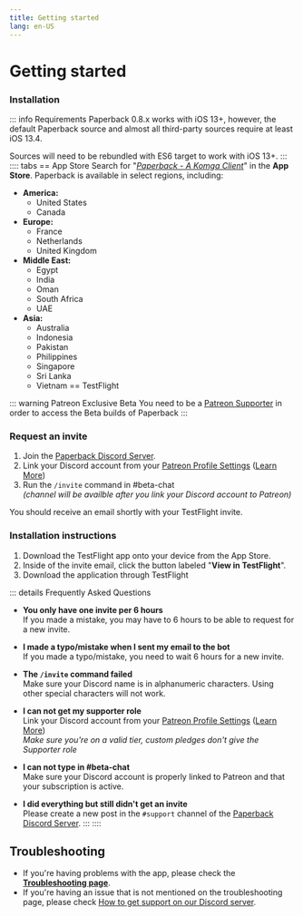 ```yaml
---
title: Getting started
lang: en-US
---
```


# Getting started
  
### Installation
::: info Requirements
Paperback 0.8.x works with iOS 13+, however, the default Paperback source and almost all third-party sources require at least iOS 13.4.  

Sources will need to be rebundled with ES6 target to work with iOS 13+.
:::
:::: tabs
== App Store
Search for "<u>_Paperback - A Komga Client_</u>" in the **App Store**. Paperback is available in select regions, including:
- **America:**
  - United States
  - Canada  
- **Europe:** 
	- France
	- Netherlands
	- United Kingdom  
- **Middle East:** 
	- Egypt
	- India
	- Oman
	- South Africa
	- UAE
- **Asia:** 
	- Australia
	- Indonesia
	- Pakistan
	- Philippines
	- Singapore
	- Sri Lanka
	- Vietnam
== TestFlight

::: warning Patreon Exclusive Beta
You need to be a <u>[Patreon Supporter](https://patreon.com/FaizanDurrani)</u> in order to access the Beta builds of Paperback
:::

### Request an invite
1. Join the [Paperback Discord Server](https://discord.gg/Ny83JV3).
1. Link your Discord account from your [Patreon Profile Settings](https://www.patreon.com/settings/profile) ([Learn More](https://support.patreon.com/hc/en-us/articles/212052266-Get-my-Discord-role))
1. Run the `/invite` command in #beta-chat  
	_(channel will be availble after you link your Discord account to Patreon)_

You should receive an email shortly with your TestFlight invite.

### Installation instructions
1. Download the TestFlight app onto your device from the App Store.
1. Inside of the invite email, click the button labeled "**View in TestFlight**".
1. Download the application through TestFlight

::: details Frequently Asked Questions
- **You only have one invite per 6 hours**    
If you made a mistake, you may have to 6 hours to be able to request for a new invite.

- **I made a typo/mistake when I sent my email to the bot**  
If you made a typo/mistake, you need to wait 6 hours for a new invite.

- **The `/invite` command failed**  
Make sure your Discord name is in alphanumeric characters. Using other special characters will not work.

- **I can not get my supporter role**  
 Link your Discord account from your [Patreon Profile Settings](https://www.patreon.com/settings/profile) ([Learn More](https://support.patreon.com/hc/en-us/articles/212052266-Get-my-Discord-role))  
 _Make sure you're on a valid tier, custom pledges don't give the Supporter role_

- **I can not type in #beta-chat**  
Make sure your Discord account is properly linked to Patreon and that your subscription is active.

- **I did everything but still didn't get an invite**  
Please create a new post in the `#support` channel of the [Paperback Discord Server](https://discord.paperback.moe).
:::
::::

## Troubleshooting
 * If you're having problems with the app, please check the **[Troubleshooting page](/help/faq#troubleshooting)**. 
 * If you're having an issue that is not mentioned on the troubleshooting page, please check [How to get support on our Discord server](/help/guides/discord-support).
